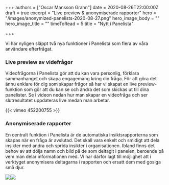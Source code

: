 +++
authors = ["Oscar Mansson Grahn"]
date = 2020-08-26T22:00:00Z
draft = true
excerpt = "Live preview & anonymiserade rapporter"
hero = "/images/anonymized-panelists-2020-08-27.png"
hero_image_body = ""
hero_image_title = ""
timeToRead = 5
title = "Nytt i Panelista"

+++

Vi har nyligen släppt två nya funktioner i Panelista som flera av våra användare efterfrågat.

### Live preview av videfrågor

Videofrågorna i Panelista gör att du kan vara personlig, förklara sammanhanget och skapa engagemang kring din fråga. För att göra det ännu enklare för dig som skapar frågor så har vi skapat en live preview-funktion som gör att du kan se och ändra det som skickas ut till dina panelister. Se i videon nedan hur man skapar en videofråga och ser slutresultatet uppdateras live medan man arbetar.

{{< vimeo 452200755 >}}

### Anonymiserade rapporter

En centralt funktion i Panelista är de automatiska insiktsrapporterna som skapas när en fråga är avslutad. Det skall vara enkelt och smidigt att dela insikter med andra och sprida insikter i organisationen. Ibland finns det behov av att dölja namn och bild på de som deltagit i panelen, beroende på vem man delar informationen med. Vi har därför lagt till möjlighet att i verktyget anonymisera deltagarna i rapporten och ersatt dem med gosiga små djur. 

![](/images/anonymized-panelists-2-2020-08-27.png)![](/images/anonymized-panelists-2020-08-27.png)